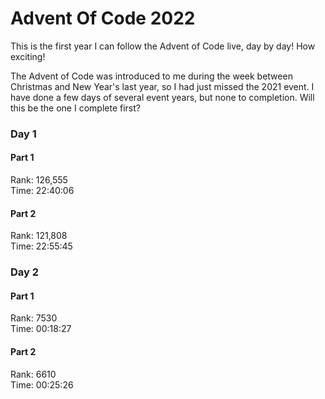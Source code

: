 # Advent Of Code 2022

This is the first year I can follow the Advent of Code live, day by day! How exciting!

The Advent of Code was introduced to me during the week between Christmas and New Year's last year, so I had just missed the 2021 event. I have done a few days of several event years, but none to completion. Will this be the one I complete first?

### Day 1
#### Part 1
Rank: 126,555  
Time: 22:40:06
#### Part 2
Rank: 121,808  
Time: 22:55:45
### Day 2
#### Part 1
Rank: 7530  
Time: 00:18:27

#### Part 2
Rank: 6610  
Time: 00:25:26